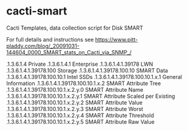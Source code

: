 # cacti-smart
Cacti Templates, data collection script for Disk SMART

For full details and instructions see https://www.pitt-pladdy.com/blog/_20091031-144604_0000_SMART_stats_on_Cacti_via_SNMP_/

.1.3.6.1.4				Private
.1.3.6.1.4.1				Enterprise
.1.3.6.1.4.1.39178			LWN
.1.3.6.1.4.1.39178.100			Storage
.1.3.6.1.4.1.39178.100.10		SMART Data
.1.3.6.1.4.1.39178.100.10.1		Intel SSDs
.1.3.6.1.4.1.39178.100.10.1.x.1		General Information
.1.3.6.1.4.1.39178.100.10.1.x.2		SMART Attribute Tree
.1.3.6.1.4.1.39178.100.10.1.x.2.y.0	SMART Attribute Name
.1.3.6.1.4.1.39178.100.10.1.x.2.y.1	SMART Attribute Scaled per Existing
.1.3.6.1.4.1.39178.100.10.1.x.2.y.2	SMART Attribute Value
.1.3.6.1.4.1.39178.100.10.1.x.2.y.3	SMART Attribute Worst
.1.3.6.1.4.1.39178.100.10.1.x.2.y.4	SMART Attribute Threshold
.1.3.6.1.4.1.39178.100.10.1.x.2.y.5	SMART Attribute Raw Value